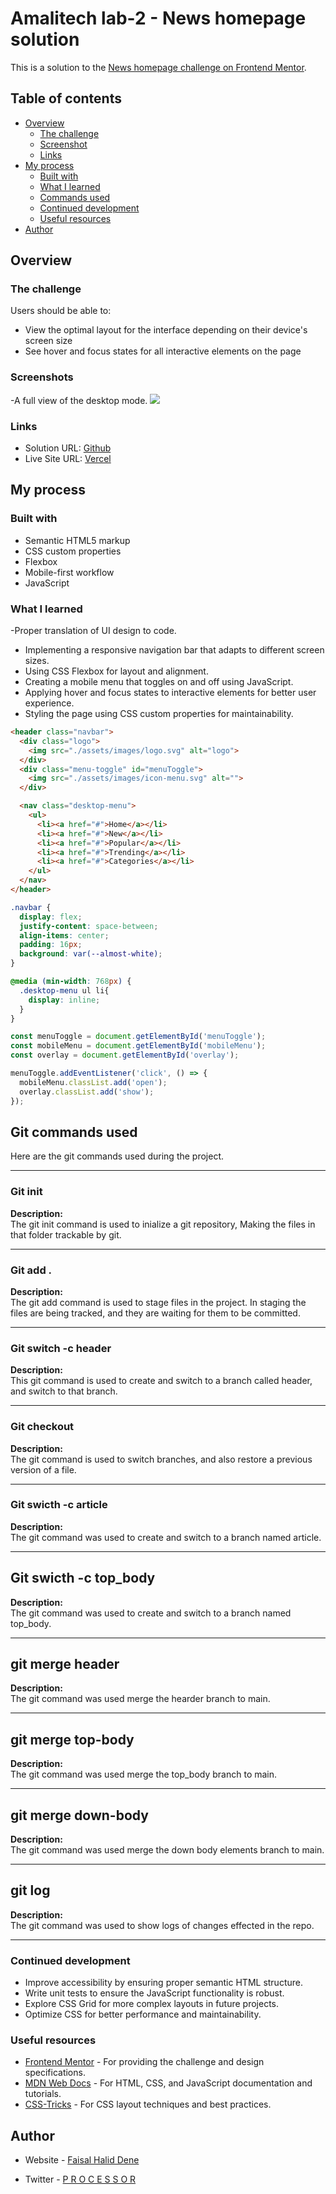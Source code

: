 # Amalitech lab-2 - News homepage solution

This is a solution to the [News homepage challenge on Frontend Mentor](https://www.frontendmentor.io/challenges/news-homepage-H6SWTa1MFl). 

## Table of contents

- [Overview](#overview)
  - [The challenge](#the-challenge)
  - [Screenshot](#screenshot)
  - [Links](#links)
- [My process](#my-process)
  - [Built with](#built-with)
  - [What I learned](#what-i-learned)
  - [Commands used](#git-commands-used)
  - [Continued development](#continued-development)
  - [Useful resources](#useful-resources)
- [Author](#author)

## Overview

### The challenge

Users should be able to:

- View the optimal layout for the interface depending on their device's screen size
- See hover and focus states for all interactive elements on the page

### Screenshots
-A full view of the desktop mode.
![](./assets/images/desktop.jpg)


### Links

- Solution URL: [Github](https:github.com/proc3ssa/lab2-GTP)
- Live Site URL: [Vercel](https://newswebsite-liart.vercel.app/)

## My process

### Built with

- Semantic HTML5 markup
- CSS custom properties
- Flexbox
- Mobile-first workflow
- JavaScript

### What I learned

-Proper translation of UI design to code.
- Implementing a responsive navigation bar that adapts to different screen sizes.
- Using CSS Flexbox for layout and alignment.
- Creating a mobile menu that toggles on and off using JavaScript.
- Applying hover and focus states to interactive elements for better user experience.
- Styling the page using CSS custom properties for maintainability.

```html
<header class="navbar">
  <div class="logo">
    <img src="./assets/images/logo.svg" alt="logo">
  </div>
  <div class="menu-toggle" id="menuToggle">
    <img src="./assets/images/icon-menu.svg" alt="">
  </div>

  <nav class="desktop-menu">
    <ul>
      <li><a href="#">Home</a></li>
      <li><a href="#">New</a></li>
      <li><a href="#">Popular</a></li>
      <li><a href="#">Trending</a></li>
      <li><a href="#">Categories</a></li>
    </ul>
  </nav>
</header>
```

```css
.navbar {
  display: flex;
  justify-content: space-between;
  align-items: center;
  padding: 16px;
  background: var(--almost-white);
}

@media (min-width: 768px) {
  .desktop-menu ul li{
    display: inline;
  }
}
```

```javascript
const menuToggle = document.getElementById('menuToggle');
const mobileMenu = document.getElementById('mobileMenu');
const overlay = document.getElementById('overlay');

menuToggle.addEventListener('click', () => {
  mobileMenu.classList.add('open');
  overlay.classList.add('show');
});
```


## Git commands used

Here are the git commands used during the project.

---

### Git init

 
**Description:**  
The git init command is used to inialize a git repository, Making the files in that folder trackable by git.

---
### Git add .

 
**Description:**  
The git add command is used to stage files in the project. In staging the files are being tracked, and they are waiting for them to be committed.

---





### Git switch -c header

 
**Description:**  
This git command is used to create and switch to a branch called header, and switch to that branch.

---

### Git checkout

 
**Description:**  
The git command is used to switch branches, and also restore a previous version of a file.

---



### Git swicth -c article

 
**Description:**  
The git command was used to create and switch to a branch named article.

---

## Git swicth -c top_body

 
**Description:**  
The git command was used to create and switch to a branch named top_body.

---

## git merge header

 
**Description:**  
The git command was used merge the hearder branch to main.

---

## git merge top-body

 
**Description:**  
The git command was used merge the top_body branch to main.

---

## git merge down-body

 
**Description:**  
The git command was used merge the down body elements branch to main.

---

## git log

 
**Description:**  
The git command was used to show logs of changes effected in the repo.

---



### Continued development

- Improve accessibility by ensuring proper semantic HTML structure.
- Write unit tests to ensure the JavaScript functionality is robust.
- Explore CSS Grid for more complex layouts in future projects.
- Optimize CSS for better performance and maintainability.

### Useful resources

- [Frontend Mentor](https://www.frontendmentor.io) - For providing the challenge and design specifications.
- [MDN Web Docs](https://developer.mozilla.org/en-US/) - For HTML, CSS, and JavaScript documentation and tutorials.
- [CSS-Tricks](https://css-tricks.com/) - For CSS layout techniques and best practices.

## Author

- Website - [Faisal Halid Dene](https://github.com/Proc3ssa)

- Twitter - [P R O C E S S O R](https://www.x.com/processor_911)


